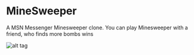 MineSweeper
===========
A MSN Messenger Minesweeper clone. You can play Minesweeper with a friend, who finds more bombs wins

![alt tag](http://download-codeplex.sec.s-msft.com/Download?ProjectName=FujiyMinesweeper&DownloadId=484055)
